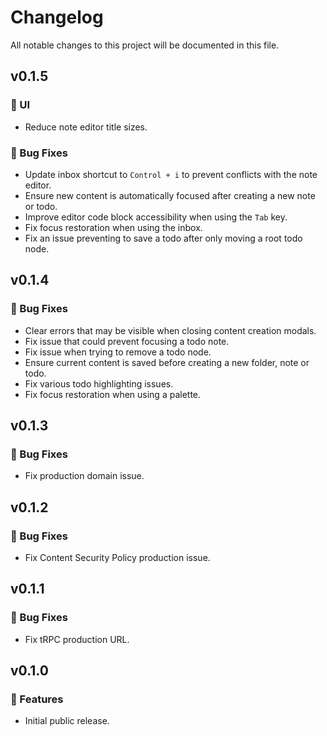 # Changelog

All notable changes to this project will be documented in this file.

## v0.1.5

### 💄 UI

- Reduce note editor title sizes.

### 🐞 Bug Fixes

- Update inbox shortcut to `Control + i` to prevent conflicts with the note editor.
- Ensure new content is automatically focused after creating a new note or todo.
- Improve editor code block accessibility when using the `Tab` key.
- Fix focus restoration when using the inbox.
- Fix an issue preventing to save a todo after only moving a root todo node.

## v0.1.4

### 🐞 Bug Fixes

- Clear errors that may be visible when closing content creation modals.
- Fix issue that could prevent focusing a todo note.
- Fix issue when trying to remove a todo node.
- Ensure current content is saved before creating a new folder, note or todo.
- Fix various todo highlighting issues.
- Fix focus restoration when using a palette.

## v0.1.3

### 🐞 Bug Fixes

- Fix production domain issue.

## v0.1.2

### 🐞 Bug Fixes

- Fix Content Security Policy production issue.

## v0.1.1

### 🐞 Bug Fixes

- Fix tRPC production URL.

## v0.1.0

### 🚀 Features

- Initial public release.
